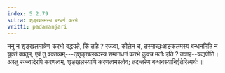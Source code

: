 ```yaml
---
index: 5.2.79
sutra: शृङ्खलमस्य बन्धनं करभे
vritti: padamanjari
---
```


 ननु न शृङ्खलमात्रेण करभो बद्धयते, किं तहि ? रज्ज्वा, कीलेन च, तस्माच्छ्ःअङ्कलमस्य बन्धनमिति न युक्तं वक्तुम्, एवं तु वक्तव्यम्---ठ्शृङ्खलवदस्य सम्बनधनं करभे कुक्च मतोः इति ? तत्राह--यद्यपीति। अस्तु रज्ज्वादेरपि करणत्वम्, शृङ्खलस्यापि करणत्वमस्त्वेव; तदन्तरेण बन्धनस्यानिर्वृतेरित्यर्थः ॥